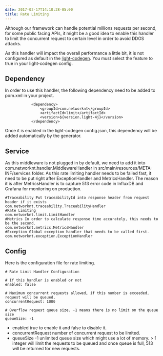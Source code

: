 ```yaml
---
date: 2017-02-17T14:10:28-05:00
title: Rate Limiting
---
```


Although our framework can handle potential millions requests per second, for 
some public facing APIs, it might be a good idea to enable this handler to 
limit the concurrent request to certain level in order to avoid DDOS attacks.

As this handler will impact the overall performance a little bit, it is not
configured as default in the [light-codegen](https://github.com/networknt/light-codegen). 
You must select the feature to true in your light-codegen config.

## Dependency

In order to use this handler, the following dependency need to be added to
pom.xml in your project.

```
            <dependency>
                <groupId>com.networknt</groupId>
                <artifactId>limit</artifactId>
                <version>${version.light-4j}</version>
            </dependency>
```
Once it is enabled in the light-codegen config.json, this dependency will be added
automatically by the generator.

## Service

As this middleware is not plugged in by default, we need to add it into
com.networknt.handler.MiddlewareHandler in src/main/resources/META-INF/services
folder. As this rate limiting handler needs to be failed fast, it need to be
put right after ExceptionHandler and MetricsHandler. The reason it is after
MetricsHandler is to capture 513 error code in InfluxDB and Grafana for
monitoring on production.

```
#Traceability Put traceabilityId into response header from request header if it exists
com.networknt.traceability.TraceabilityHandler
#Rate Limiting
com.networknt.limit.LimitHandler
#Metrics In order to calculate response time accurately, this needs to be the second.
com.networknt.metrics.MetricsHandler
#Exception Global exception handler that needs to be called first.
com.networknt.exception.ExceptionHandler

```

## Config

Here is the configuration file for rate limiting.

```
# Rate Limit Handler Configuration

# If this handler is enabled or not
enabled: false

# Maximum concurrent requests allowed, if this number is exceeded, request will be queued.
concurrentRequest: 1000

# Overflow request queue size. -1 means there is no limit on the queue size
queueSize: -1

```

- enabled true to enable it and false to disable it.
- concurrentRequest number of concurrent request to be limited.
- queueSize -1 unlimited queue size which might use a lot of memory. > 1 integer will limit the requests to be queued and once queue is full, 513 will be returned for new requests. 

